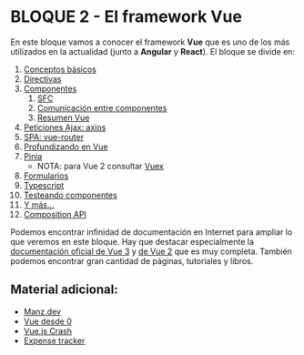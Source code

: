 # BLOQUE 2 - El framework Vue
En este bloque vamos a conocer el framework **Vue** que es uno de los más utilizados en la actualidad (junto a **Angular** y **React**). El bloque se divide en:
1. [Conceptos básicos](./01-basics.md)
2. [Directivas](./02-directivas.md)
3. [Componentes](./03-componentes.md)
    1. [SFC](./03_1-sfc.md)
    2. [Comunicación entre componentes](./03_2-comunicar_componentes.md)
    3. [Resumen Vue](./03_3-resumen-basico.md)
4. [Peticiones Ajax: axios](./04-axios.md)
5. [SPA: vue-router](./05-vue-router.md)
6. [Profundizando en Vue](./06-profundizando.md)
7. [Pinia](./07-pinia.md)
   - NOTA: para Vue 2 consultar [Vuex](./07-vuex.md)
8. [Formularios](./08-forms.md)
9. [Typescript](./21-typescript.md)
10. [Testeando componentes](https://vuejs.org/guide/scaling-up/testing)
11. [Y más...](./09-cosas.md)
12. [Composition API](./10-vue3_composition_api.md)

Podemos encontrar infinidad de documentación en Internet para ampliar lo que veremos en este bloque. Hay que destacar especialmente la [documentación oficial de Vue 3](https://v3.vuejs.org/) y [de Vue 2](https://vuejs.org/v2/guide/index.html) que es muy completa. También podemos encontrar gran cantidad de páginas, tutoriales y libros.

## Material adicional:
- [Manz.dev](https://lenguajejs.com/vuejs/)
- [Vue desde 0](https://www.youtube.com/watch?v=7f7nNgZOAUc&t=2661s)
- [Vue.js Crash](https://www.youtube.com/watch?v=VeNfHj6MhgA&t=5186s)
- [Expense tracker](https://www.youtube.com/watch?v=hNPwdOZ3qFU)